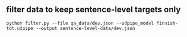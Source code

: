 ## filter data to keep sentence-level targets only

`python filter.py --file qa_data/dev.json --udpipe_model finnish-tdt.udpipe --output sentence-level-data/dev.json`
